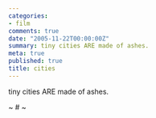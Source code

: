 ```yaml
---
categories:
- film
comments: true
date: "2005-11-22T00:00:00Z"
summary: tiny cities ARE made of ashes.
meta: true
published: true
title: cities
---
```


tiny cities ARE made of ashes.

~ # ~